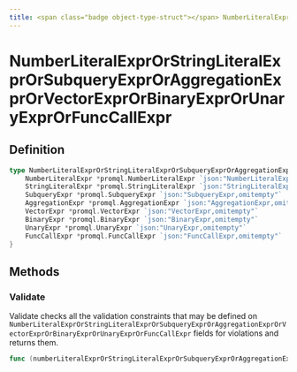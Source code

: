 ```yaml
---
title: <span class="badge object-type-struct"></span> NumberLiteralExprOrStringLiteralExprOrSubqueryExprOrAggregationExprOrVectorExprOrBinaryExprOrUnaryExprOrFuncCallExpr
---
```

# <span class="badge object-type-struct"></span> NumberLiteralExprOrStringLiteralExprOrSubqueryExprOrAggregationExprOrVectorExprOrBinaryExprOrUnaryExprOrFuncCallExpr

## Definition

```go
type NumberLiteralExprOrStringLiteralExprOrSubqueryExprOrAggregationExprOrVectorExprOrBinaryExprOrUnaryExprOrFuncCallExpr struct {
    NumberLiteralExpr *promql.NumberLiteralExpr `json:"NumberLiteralExpr,omitempty"`
    StringLiteralExpr *promql.StringLiteralExpr `json:"StringLiteralExpr,omitempty"`
    SubqueryExpr *promql.SubqueryExpr `json:"SubqueryExpr,omitempty"`
    AggregationExpr *promql.AggregationExpr `json:"AggregationExpr,omitempty"`
    VectorExpr *promql.VectorExpr `json:"VectorExpr,omitempty"`
    BinaryExpr *promql.BinaryExpr `json:"BinaryExpr,omitempty"`
    UnaryExpr *promql.UnaryExpr `json:"UnaryExpr,omitempty"`
    FuncCallExpr *promql.FuncCallExpr `json:"FuncCallExpr,omitempty"`
}
```
## Methods

### <span class="badge object-method"></span> Validate

Validate checks all the validation constraints that may be defined on `NumberLiteralExprOrStringLiteralExprOrSubqueryExprOrAggregationExprOrVectorExprOrBinaryExprOrUnaryExprOrFuncCallExpr` fields for violations and returns them.

```go
func (numberLiteralExprOrStringLiteralExprOrSubqueryExprOrAggregationExprOrVectorExprOrBinaryExprOrUnaryExprOrFuncCallExpr *NumberLiteralExprOrStringLiteralExprOrSubqueryExprOrAggregationExprOrVectorExprOrBinaryExprOrUnaryExprOrFuncCallExpr) Validate() error
```

